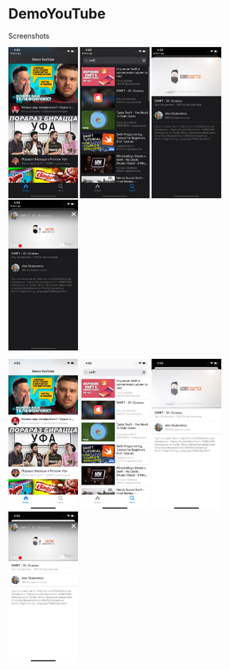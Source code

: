 # DemoYouTube

Screenshots

<img src="https://github.com/venvear/DemoYouTube/raw/master/screens/Dark_1.png" alt="drawing" width="140"/> <img src="https://github.com/venvear/DemoYouTube/raw/master/screens/Dark_2.png" alt="drawing" width="140"/> <img src="https://github.com/venvear/DemoYouTube/raw/master/screens/Dark_3.png" alt="drawing" width="140"/> <img src="https://github.com/venvear/DemoYouTube/raw/master/screens/Dark_4.png" alt="drawing" width="140"/>

<img src="https://github.com/venvear/DemoYouTube/raw/master/screens/Light_1.png" alt="drawing" width="140"/> <img src="https://github.com/venvear/DemoYouTube/raw/master/screens/Light_2.png" alt="drawing" width="140"/> <img src="https://github.com/venvear/DemoYouTube/raw/master/screens/Light_3.png" alt="drawing" width="140"/> <img src="https://github.com/venvear/DemoYouTube/raw/master/screens/Light_4.png" alt="drawing" width="140"/>
